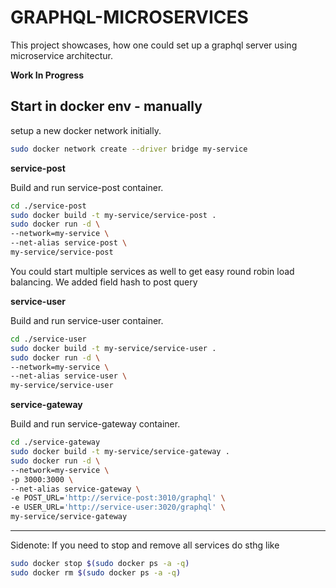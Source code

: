 # GRAPHQL-MICROSERVICES

This project showcases, how one could set up a graphql server using microservice
architectur.

**Work In Progress**

## Start in docker env - manually

setup a new docker network initially.

```bash
sudo docker network create --driver bridge my-service
```

**service-post**

Build and run service-post container.

```bash
cd ./service-post
sudo docker build -t my-service/service-post .
sudo docker run -d \
--network=my-service \
--net-alias service-post \
my-service/service-post
```

You could start multiple services as well to get easy round robin load
balancing. We added field hash to post query

**service-user**

Build and run service-user container.

```bash
cd ./service-user
sudo docker build -t my-service/service-user .
sudo docker run -d \
--network=my-service \
--net-alias service-user \
my-service/service-user
```

**service-gateway**

Build and run service-gateway container.

```bash
cd ./service-gateway
sudo docker build -t my-service/service-gateway .
sudo docker run -d \
--network=my-service \
-p 3000:3000 \
--net-alias service-gateway \
-e POST_URL='http://service-post:3010/graphql' \
-e USER_URL='http://service-user:3020/graphql' \
my-service/service-gateway
```

---

Sidenote: If you need to stop and remove all services do sthg like

```bash
sudo docker stop $(sudo docker ps -a -q)
sudo docker rm $(sudo docker ps -a -q)
```
